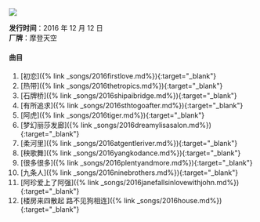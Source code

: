 
<img src="{{site.cdn}}/assets/imgs/salon2016.jpg">

**发行时间**：2016 年 12 月 12 日  
**厂牌**：摩登天空

#### 曲目

1. [初恋]({% link _songs/2016firstlove.md%}){:target="_blank"}
2. [热带]({% link _songs/2016thetropics.md%}){:target="_blank"}
3. [石牌桥]({% link _songs/2016shipaibridge.md%}){:target="_blank"}
4. [有所追求]({% link _songs/2016sthtogoafter.md%}){:target="_blank"}
5. [阿虎]({% link _songs/2016tiger.md%}){:target="_blank"}
6. [梦幻丽莎发廊]({% link _songs/2016dreamylisasalon.md%}){:target="_blank"}
7. [柔河里]({% link _songs/2016atgentleriver.md%}){:target="_blank"}
8. [秧歌舞]({% link _songs/2016yangkodance.md%}){:target="_blank"}
9. [很多很多]({% link _songs/2016plentyandmore.md%}){:target="_blank"}
10. [九条人]({% link _songs/2016ninebrothers.md%}){:target="_blank"}
11. [阿珍爱上了阿强]({% link _songs/2016janefallsinlovewithjohn.md%}){:target="_blank"}
12. [楼房来四散起 路不见狗相连]({% link _songs/2016house.md%}){:target="_blank"}
